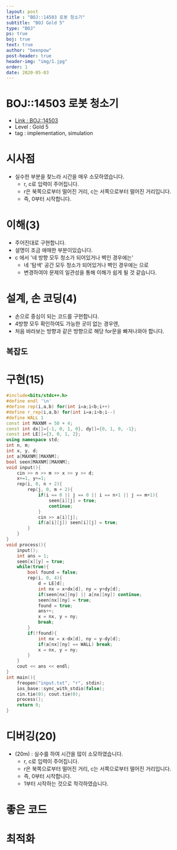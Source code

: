 ```yaml
---
layout: post
title : "BOJ::14503 로봇 청소기"
subtitle: "BOJ Gold 5"
type: "BOJ"
ps: true
boj: true
text: true
author: "beenpow"
post-header: true
header-img: "img/1.jpg"
order: 1
date: 2020-05-03
---
```

# BOJ::14503 로봇 청소기
- [Link : BOJ::14503](https://www.acmicpc.net/problem/14503)
- Level : Gold 5
- tag : implementation, simulation

# 시사점
- 실수한 부분을 찾느라 시간을 매우 소모하였습니다.
  - r, c로 입력이 주어집니다.
  - r은 북쪽으로부터 떨어진 거리, c는 서쪽으로부터 떨어진 거리입니다.
  - 즉, 0부터 시작합니다.

# 이해(3)
- 주어진대로 구현합니다.
- 설명이 조금 애매한 부분이있습니다.
- c 에서 '네 방향 모두 청소가 되어있거나 벽인 경우에는'
  - 네 '탐색' 공간 모두 청소가 되어있거나 벽인 경우에는 으로
  - 변경하여야 문제의 일관성을 통해 이해가 쉽게 될 것 같습니다.

# 설계, 손 코딩(4)
- 손으로 중심이 되는 코드를 구현합니다.
- 4방향 모두 확인하여도 가능한 곳이 없는 경우엔,
- 처음 바라보는 방향과 같은 방향으로 해당 for문을 빠져나와야 합니다.

## 복잡도


# 구현(15)

```cpp
#include<bits/stdc++.h>
#define endl '\n'
#define rep(i,a,b) for(int i=a;i<b;i++)
#define r_rep(i,a,b) for(int i=a;i>b;i--)
#define WALL 1
const int MAXNM = 50 + 4;
const int dx[]={-1, 0, 1, 0}, dy[]={0, 1, 0, -1};
const int LE[]={3, 0, 1, 2};
using namespace std;
int n, m;
int x, y, d;
int a[MAXNM][MAXNM];
bool seen[MAXNM][MAXNM];
void input(){
    cin >> n >> m >> x >> y >> d;
    x+=1, y+=1;
    rep(i, 0, n + 2){
        rep(j, 0, m + 2){
            if(i == 0 || j == 0 || i == n+1 || j == m+1){
                seen[i][j] = true;
                continue;
            }
            cin >> a[i][j];
            if(a[i][j]) seen[i][j] = true;
        }
    }
}
void process(){
    input();
    int ans = 1;
    seen[x][y] = true;
    while(true){
        bool found = false;
        rep(i, 0, 4){
            d = LE[d];
            int nx = x+dx[d], ny = y+dy[d];
            if(seen[nx][ny] || a[nx][ny]) continue;
            seen[nx][ny] = true;
            found = true;
            ans++;
            x = nx, y = ny;
            break;
        }
        if(!found){
            int nx = x-dx[d], ny = y-dy[d];
            if(a[nx][ny] == WALL) break;
            x = nx, y = ny;
        }
    }
    cout << ans << endl;
}
int main(){
    freopen("input.txt", "r", stdin);
    ios_base::sync_with_stdio(false);
    cin.tie(0); cout.tie(0);
    process();
    return 0;
}
```

# 디버깅(20)
- (20m) : 실수를 하여 시간을 많이 소모하였습니다.
  - r, c로 입력이 주어집니다.
  - r은 북쪽으로부터 떨어진 거리, c는 서쪽으로부터 떨어진 거리입니다.
  - 즉, 0부터 시작합니다.
  - 1부터 시작하는 것으로 착각하였습니다.

# 좋은 코드

# 최적화
